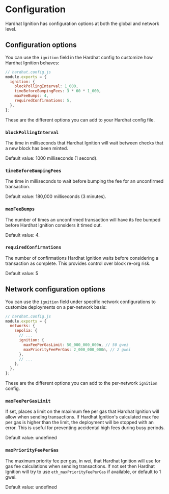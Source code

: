 # Configuration

Hardhat Ignition has configuration options at both the global and network level.

## Configuration options

You can use the `ignition` field in the Hardhat config to customize how Hardhat Ignition behaves:

```js
// hardhat.config.js
module.exports = {
  ignition: {
    blockPollingInterval: 1_000,
    timeBeforeBumpingFees: 3 * 60 * 1_000,
    maxFeeBumps: 4,
    requiredConfirmations: 5,
  },
};
```

These are the different options you can add to your Hardhat config file.

### `blockPollingInterval`

The time in milliseconds that Hardhat Ignition will wait between checks that a new block has been minted.

Default value: 1000 milliseconds (1 second).

### `timeBeforeBumpingFees`

The time in milliseconds to wait before bumping the fee for an unconfirmed transaction.

Default value: 180,000 milliseconds (3 minutes).

### `maxFeeBumps`

The number of times an unconfirmed transaction will have its fee bumped before Hardhat Ignition considers it timed out.

Default value: 4.

### `requiredConfirmations`

The number of confirmations Hardhat Ignition waits before considering a transaction as complete. This provides control over block re-org risk.

Default value: 5

## Network configuration options

You can use the `ignition` field under specific network configurations to customize deployments on a per-network basis:

```js
// hardhat.config.js
module.exports = {
  networks: {
    sepolia: {
      // ...
      ignition: {
        maxFeePerGasLimit: 50_000_000_000n, // 50 gwei
        maxPriorityFeePerGas: 2_000_000_000n, // 2 gwei
      },
      // ...
    },
  },
};
```

These are the different options you can add to the per-network `ignition` config.

### `maxFeePerGasLimit`

If set, places a limit on the maximum fee per gas that Hardhat Ignition will allow when sending transactions. If Hardhat Ignition's calculated max fee per gas is higher than the limit, the deployment will be stopped with an error. This is useful for preventing accidental high fees during busy periods.

Default value: undefined

### `maxPriorityFeePerGas`

The maximum priority fee per gas, in wei, that Hardhat Ignition will use for gas fee calculations when sending transactions. If not set then Hardhat Ignition will try to use `eth_maxPriorityFeePerGas` if available, or default to 1 gwei.

Default value: undefined
